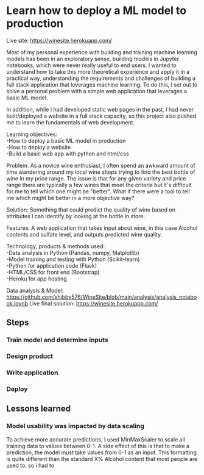 # Learn how to deploy a ML model to production

Live site: https://winesite.herokuapp.com/

Most of my personal experience with building and training machine learning models has been in an exploratory sense, building models in Jupyter notebooks, which were never really useful to end users. I wanted to understand how to take this more theoretical experience and apply it in a practical way, understanding the requirements and challenges of building a full stack application that leverages machine learning. To do this, I set out to solve a personal problem with a simple web application that leverages a basic ML model.

In addition, while I had developed static web pages in the past, I had never built/deployed a website in a full stack capacity, so this project also pushed me to learn the fundamentals of web development.

Learning objectives:
<br>-How to deploy a basic ML model in production 
<br>-How to deploy a website
<br>-Build a basic web app with python and html/css

Problem: As a novice wine enthusiast, I often spend an awkward amount of time wandering around my local wine shops trying to find the best bottle of wine in my price range. The issue is that for any given variety and price range there are typically a few wines that meet the criteria but it's difficult for me to tell which one might be "better". What if there were a tool to tell me which might be better in a more objective way?

Solution: Something that could predict the quality of wine based on attributes I can identify by looking at the bottle in store. 

Features: A web application that takes input about wine, in this case Alcohol contents and sulfate level, and outputs predicted wine quality.

Technology, products & methods used:
<br>-Data analysis in Python (Pandas, numpy, Matplotlib) 
<br>-Model training and testing with Python (Scikit-learn)
<br>-Python for application code (Flask)
<br>-HTML/CSS for front end (Bootstrap)
<br>-Heroku for app hosting

Data analysis & Model: https://github.com/shibby576/WineSite/blob/main/analysis/analysis_notebook.ipynb
Live final solution: https://winesite.herokuapp.com/

## Steps
### Train model and determine inputs

### Design product

### Write application

### Deploy

## Lessons learned
### Model usability was impacted by data scaling
To achieve more accurate predictions, I used MinMaxScaler to scale all training data to values between 0-1. A side effect of this is that to make a prediction, the model must take values from 0-1 as an input. This formatting is quite different than the standard X% Alcohol content that most people are used to, so i had to 
